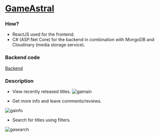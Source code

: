 # <a href="https://gameastral-057014ee9b02.herokuapp.com/">GameAstral</a>

### How?
* ReactJS used for the frontend.
* C# (ASP.Net Core) for the backend in combination with MongoDB and Cloudinary (media storage service).

### Backend code
<a href="https://github.com/MtheMartian/gameastral-admin">Backend</a>

### Description
* View recently released titles.
  ![gamain](https://github.com/MtheMartian/gamestar/assets/105645430/a2743152-beb0-48f7-ada1-80b21965a08b)

* Get more info and leave comments/reviews.
  
![gainfo](https://github.com/MtheMartian/gamestar/assets/105645430/0bc69fb3-c2a8-4c0f-9c73-b04a56c41991)

* Search for titles using filters.

![gasearch](https://github.com/MtheMartian/gamestar/assets/105645430/32d16fc4-12bf-4b18-95d7-3b15a89ef60f)
